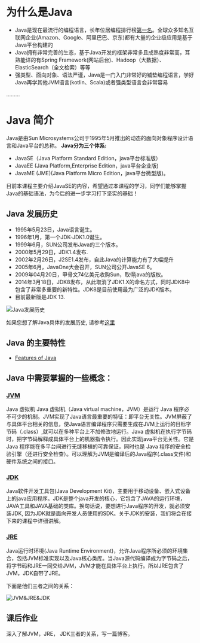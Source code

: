 # 为什么是Java
* Java是现在最流行的编程语言，长年位居编程排行榜[第一名](https://www.tiobe.com/tiobe-index/)。全球众多知名互联网企业(Amazon、Google、阿里巴巴、京东)都有大量的企业级应用是基于Java平台构建的
* Java拥有非常完善的生态，基于Java开发的框架非常多且成熟度非常高，耳熟能详的有Spring Framework(网站后台)、Hadoop（大数据）、ElasticSearch（全文检索）等等
* 强类型、面向对象、语法严谨，Java是一门入门非常好的铺垫编程语言，学好Java再学其他JVM语言(kotlin、Scala)或者强类型语言会非常容易

………
# Java 简介

Java是由Sun Microsystems公司于1995年5月推出的动态的面向对象程序设计语言和Java平台的总称。
**Java分为三个体系:**

* JavaSE（Java Platform Standard Edition，java平台标准版）
* JavaEE (Java Platform,Enterprise Edition，java平台企业版)
* JavaME (JME)(Java Platform Micro Edition，java平台微型版)。

目前本课程主要介绍JavaSE的内容，希望通过本课程的学习，同学们能够掌握Java的基础语法，为今后的进一步学习打下坚实的基础！

## Java 发展历史

* 1995年5月23日，Java语言诞生。
* 1996年1月，第一个JDK-JDK1.0诞生。
* 1999年6月，SUN公司发布Java的三个版本。
* 2000年5月29日，JDK1.4发布.
* 2002年2月26日，J2SE1.4发布，自此Java的计算能力有了大幅提升
* 2005年6月，JavaOne大会召开，SUN公司公开JavaSE 6。
* 2009年04月20日，甲骨文74亿美元收购Sun，取得java的版权。
* 2014年3月18日，JDK8发布，从此取消了JDK1.X的命名方式，同时JDK8中包含了非常多重要的新特性。JDK8是目前使用最为广泛的JDK版本。
* 目前最新版是JDK 13.

![Java发展历史](http://ww1.sinaimg.cn/large/af4e9f79gy1fxlmhwehsrj220a136n1w.jpg)

如果您想了解Java具体的发展历史, 请参考[这里](https://en.wikipedia.org/wiki/Java_version_history)

## Java 的主要特性

* [Features of Java](https://www.javatpoint.com/features-of-java)

## Java 中需要掌握的一些概念：
### [JVM](https://en.wikipedia.org/wiki/Java_virtual_machine)

Java 虚拟机 Java 虚拟机（Java virtual machine，JVM）是运行 Java 程序必不可少的机制。JVM实现了Java语言最重要的特征：即平台无关性。JVM屏蔽了与具体平台相关的信息，使Java语言编译程序只需要生成在JVM上运行的目标字节码（.class）,就可以在多种平台上不加修改地运行。Java 虚拟机在执行字节码时，把字节码解释成具体平台上的机器指令执行。因此实现java平台无关性。它是 Java 程序能在多平台间进行无缝移植的可靠保证，同时也是 Java 程序的安全检验引擎（还进行安全检查）。可以理解为JVM是编译后的Java程序(.class文件)和硬件系统之间的接口。

### [JDK](https://en.wikipedia.org/wiki/Java_Development_Kit)

Java软件开发工具包(Java Development Kit)，主要用于移动设备、嵌入式设备上的java应用程序。JDK是整个java开发的核心，它包含了JAVA的运行环境，JAVA工具和JAVA基础的类库。换句话说，要想进行Java程序的开发，就必须安装JDK, 因为JDK就是面向开发人员使用的SDK。关于JDK的安装，我们将会在接下来的课程中详细讲解。

### [JRE](https://en.wikipedia.org/wiki/Java_virtual_machine)

Java运行时环境(Java Runtime Environment)，允许Java程序所必须的环境集合，包括JVM标准实现以及Java核心类库。当Java源代码编译成为字节码之后，将字节码和JRE一同交给JVM，JVM才能在具体平台上执行。所以JRE包含了JVM，JDK自带了JRE。

下面是他们三者之间的关系：

![JVM&JRE&JDK](http://ww1.sinaimg.cn/large/af4e9f79gy1fxmn7ms53dj20b1095dip.jpg)

## 课后作业

深入了解JVM，JRE， JDK三者的关系，写一篇博客。